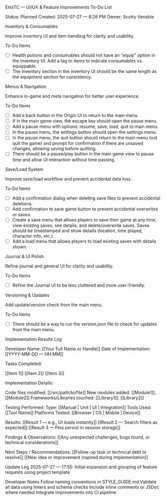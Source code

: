 
EhixTC — UI/UX & Feature Improvements To-Do List

Status: Planned
Created: 2025-07-27 — 6:26 PM
Owner: Scotty Venable

Inventory & Consumables

Improve inventory UI and item handling for clarity and usability.

To-Do Items
- [ ] Health potions and consumables should not have an "equip" option in the inventory UI. Add a tag to items to indicate consumables vs. equippable.
- [ ] The inventory section in the inventory UI should be the same length as the equipment section for consistency.

Menus & Navigation

Enhance in-game and meta navigation for better user experience.

To-Do Items
- [ ] Add a back button in the Origin UI to return to the main menu.
- [ ] If in the main game view, the escape key should open the pause menu.
- [ ] Add a pause menu with options: resume, save, load, quit to main menu.
- [ ] In the pause menu, the settings button should open the settings menu.
- [ ] In the pause menu, the quit button should return to the main menu (not quit the game) and prompt for confirmation if there are unsaved changes, allowing saving before quitting.
- [ ] There should be a pause/play button in the main game view to pause time and allow UI interaction without time passing.

Save/Load System

Improve save/load workflow and prevent accidental data loss.

To-Do Items
- [ ] Add a confirmation dialog when deleting save files to prevent accidental deletions.
- [ ] Add confirmation to save game button to prevent accidental overwrites or saves.
- [ ] Create a save menu that allows players to save their game at any time, view existing saves, see details, and delete/overwrite saves. Saves should be timestamped and show details (location, time played, character info, etc.).
- [ ] Add a load menu that allows players to load existing saves with details shown.

Journal & UI Polish

Refine journal and general UI for clarity and usability.

To-Do Items
- [ ] Refine the Journal UI to be less cluttered and more user-friendly.

Versioning & Updates

Add update/version check from the main menu.

To-Do Items
- [ ] There should be a way to run the version.json file to check for updates from the main menu.

Implementation Results Log

Developer Name: [[Your Full Name or Handle]]
Date of Implementation: [[YYYY-MM-DD — HH:MM]]

Tasks Completed:

[[Item 1]]
[[Item 2]]
[[Item 3]]

Implementation Details:

Code files modified: [[/src/path/to/file]]
New modules added: [[Module1]], [[Module2]]
Frameworks/Libraries touched: [[Library1]], [[Library2]]

Testing Performed:
Type: [[Manual | Unit | UI | Integration]]
Tools Used: [[Tool Name]]
Platforms Tested: [[Browser | OS | Mobile | Device]]

Results:
[[Result 1 — e.g., UI loads instantly]]
[[Result 2 — Search filters as expected]]
[[Result 3 — Pins persist in session storage]]

Findings & Observations:
[[Any unexpected challenges, bugs found, or technical considerations]]

Next Steps / Recommendations:
[[Follow-up task or technical debt to resolve]]
[[New idea or improvement inspired during implementation]]

Update Log
2025-07-27 — 17:55: Initial expansion and grouping of feature requests using project template

Developer Notes
Follow naming conventions in STYLE_GUIDE.md
Validate all data using linters and schema checks
Include inline comments or JSDoc where needed
Integrate improvements into CI pipeline